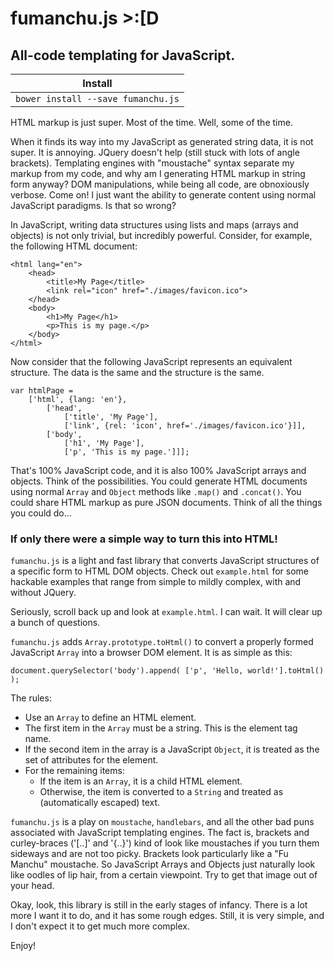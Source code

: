 fumanchu.js >:[D
================

All-code templating for JavaScript.
-----------------------------------

| Install   |
| --------- |
| `bower install --save fumanchu.js` |


HTML markup is just super. Most of the time. Well, some of the time.

When it finds its way into my JavaScript as generated string data,
it is not super. It is annoying. JQuery doesn't help (still stuck with lots of angle brackets). Templating engines with "moustache"
syntax separate my markup from my code,
and why am I generating HTML markup in string form anyway? DOM manipulations, while being all code, are obnoxiously verbose. Come on! I just want the
ability to generate content using normal JavaScript paradigms. Is that so wrong?

In JavaScript, writing data structures using lists and maps (arrays and objects) is not only trivial, but incredibly
powerful. Consider, for example, the following HTML document:

```
<html lang="en">
    <head>
        <title>My Page</title>
        <link rel="icon" href="./images/favicon.ico">
    </head>
    <body>
        <h1>My Page</h1>
        <p>This is my page.</p>
    </body>
</html>
```

Now consider that the following JavaScript represents an equivalent structure. The data is the same and the
structure is the same.

```
var htmlPage =
    ['html', {lang: 'en'},
        ['head',
            ['title', 'My Page'],
            ['link', {rel: 'icon', href='./images/favicon.ico'}]],
        ['body',
            ['h1', 'My Page'],
            ['p', 'This is my page.']]];
```

That's 100% JavaScript code, and it is also 100% JavaScript arrays and objects. Think of the possibilities.
You could generate HTML documents using normal `Array` and `Object` methods like `.map()` and `.concat()`. You could
share HTML markup as pure JSON documents. Think of all the things you could do...

### If only there were a simple way to turn this into HTML!

`fumanchu.js` is a light and fast library that converts JavaScript structures of a specific form to
HTML DOM objects. Check out `example.html` for some hackable examples that range from simple to mildly complex,
with and without JQuery.

Seriously, scroll back up and look at `example.html`. I can wait. It will clear up a bunch of questions.

`fumanchu.js` adds `Array.prototype.toHtml()` to convert a properly formed JavaScript `Array` into a browser DOM element.
It is as simple as this:

```
document.querySelector('body').append( ['p', 'Hello, world!'].toHtml() );
```

The rules:

  * Use an `Array` to define an HTML element.
  * The first item in the `Array` must be a string. This is the element tag name.
  * If the second item in the array is a JavaScript `Object`, it is treated as the set of attributes for the element.
  * For the remaining items:
    * If the item is an `Array`, it is a child HTML element.
    * Otherwise, the item is converted to a `String` and treated as (automatically escaped) text.

`fumanchu.js` is a play on `moustache`, `handlebars`, and all the other bad puns associated with JavaScript templating
engines. The fact is, brackets and curley-braces ('[..]' and '{..}') kind of look like moustaches if you turn them sideways
and are not too picky. Brackets look particularly like a "Fu Manchu" moustache. So JavaScript Arrays and Objects just
naturally look like oodles of lip hair, from a certain viewpoint. Try to get that image out of your head.

Okay, look, this library is still in the early stages of infancy. There is a lot more I want it to do, and it has
some rough edges. Still, it is very simple, and I don't expect it to get much more complex.

Enjoy!


